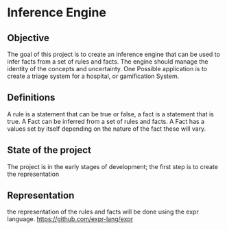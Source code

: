 # Inference Engine

## Objective
The goal of this project is to create an inference engine that can be used to infer facts 
from a set of rules and facts. The engine should manage the identity of the concepts and 
uncertainty.
One Possible application is to create a triage system for a hospital, or gamification System. 

## Definitions
A rule is a statement that can be true or false, a fact is a statement that is true.
A Fact can be inferred from a set of rules and facts.
A Fact has a values set by itself depending on the nature of the fact these will vary.



## State of the project
The project is in the early stages of development; the first step is to create the representation

## Representation
the representation of the rules and facts will be done using the expr language.
https://github.com/expr-lang/expr
